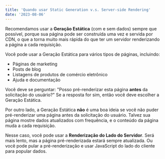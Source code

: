 ```yaml
---
title: 'Quando usar Static Generation v.s. Server-side Rendering'
date: '2023-08-06'
---
```


Recomendamos usar a **Geração Estática** (com e sem dados) sempre que possível, porque sua página pode ser construída uma vez e servida por CDN, o que a torna muito mais rápida do que ter um servidor renderizando a página a cada requisição.

Você pode usar a Geração Estática para vários tipos de páginas, incluindo:

- Páginas de marketing
- Posts de blog
- Listagens de produtos de comércio eletrônico
- Ajuda e documentação

Você deve se perguntar: "Posso pré-renderizar esta página **antes** da solicitação do usuário?" Se a resposta for sim, então você deve escolher a Geração Estática.

Por outro lado, a Geração Estática **não** é uma boa ideia se você não puder pré-renderizar uma página antes da solicitação do usuário. Talvez sua página mostre dados atualizados com frequência, e o conteúdo da página muda a cada requisição.

Nesse caso, você pode usar a **Renderização do Lado do Servidor**. Será mais lento, mas a página pré-renderizada estará sempre atualizada. Ou você pode pular a pré-renderização e usar JavaScript do lado do cliente para popular dados.
